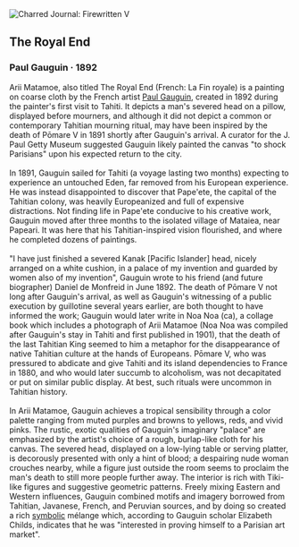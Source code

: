 <div class="artwork-of-the-day">
  <div class="container">
    <div class="img-wrapper">
      <img
        src="https://uploads5.wikiart.org/images/paul-gauguin/the-royal-end-1892(1).jpg!Large.jpg"
        alt="Charred Journal: Firewritten V" />
    </div>
    <div class="artwork-detail">
      <div class="artwork-origin"> 
        <h2 class="artwork-name">The Royal End</h2>
        <h3 class="artist">
          Paul Gauguin
                    ·  1892
        </h3>
      </div>
      <p class="description">
        <span class="artwork-description-text ng-binding" ng-bind-html="viewModel.ArtworkOfTheDay.Description | unsafe">Arii Matamoe, also titled The Royal End (French: La Fin royale) is a painting on coarse cloth by the French artist <a target="_blank" href="/en/paul-gauguin">Paul Gauguin</a>, created in 1892 during the painter's first visit to Tahiti. It depicts a man's severed head on a pillow, displayed before mourners, and although it did not depict a common or contemporary Tahitian mourning ritual, may have been inspired by the death of Pōmare V in 1891 shortly after Gauguin's arrival. A curator for the J. Paul Getty Museum suggested Gauguin likely painted the canvas "to shock Parisians" upon his expected return to the city.
<br>
<br>In 1891, Gauguin sailed for Tahiti (a voyage lasting two months) expecting to experience an untouched Eden, far removed from his European experience. He was instead disappointed to discover that Pape'ete, the capital of the Tahitian colony, was heavily Europeanized and full of expensive distractions. Not finding life in Pape'ete conducive to his creative work, Gauguin moved after three months to the isolated village of Mataiea, near Papeari. It was here that his Tahitian-inspired vision flourished, and where he completed dozens of paintings.
<br>
<br>"I have just finished a severed Kanak [Pacific Islander] head, nicely arranged on a white cushion, in a palace of my invention and guarded by women also of my invention", Gauguin wrote to his friend (and future biographer) Daniel de Monfreid in June 1892. The death of Pōmare V not long after Gauguin's arrival, as well as Gauguin's witnessing of a public execution by guillotine several years earlier, are both thought to have informed the work; Gauguin would later write in Noa Noa&nbsp;(ca), a collage book which includes a photograph of Arii Matamoe (Noa Noa was compiled after Gauguin's stay in Tahiti and first published in 1901), that the death of the last Tahitian King seemed to him a metaphor for the disappearance of native Tahitian culture at the hands of Europeans. Pōmare V, who was pressured to abdicate and give Tahiti and its island dependencies to France in 1880, and who would later succumb to alcoholism, was not decapitated or put on similar public display. At best, such rituals were uncommon in Tahitian history.
<br>
<br>In Arii Matamoe, Gauguin achieves a tropical sensibility through a color palette ranging from muted purples and browns to yellows, reds, and vivid pinks. The rustic, exotic qualities of Gauguin's imaginary "palace" are emphasized by the artist's choice of a rough, burlap-like cloth for his canvas. The severed head, displayed on a low-lying table or serving platter, is decorously presented with only a hint of blood; a despairing nude woman crouches nearby, while a figure just outside the room seems to proclaim the man's death to still more people further away. The interior is rich with Tiki-like figures and suggestive geometric patterns. Freely mixing Eastern and Western influences, Gauguin combined motifs and imagery borrowed from Tahitian, Javanese, French, and Peruvian sources, and by doing so created a rich <a target="_blank" href="/en/artists-by-art-movement/symbolism">symbolic</a> mélange which, according to Gauguin scholar Elizabeth Childs, indicates that he was "interested in proving himself to a Parisian art market".</span>
                        <div class="text-shadow-container" ng-show="showShadow" style=""></div>
      </p>
    </div>
  </div>

</div>

